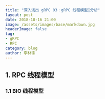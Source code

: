 ```yaml
---
title: "深入浅出 gRPC 03：gRPC 线程模型分析"
layout: post
date: 2018-10-16 21:00
image: /assets/images/base/markdown.jpg
headerImage: false
tag:
- gRPC
- RPC
category: blog
author: 李林锋
---
```


## 1. RPC 线程模型

### 1.1 BIO 线程模型
